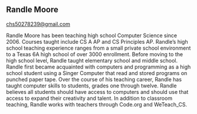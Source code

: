 ## Randle Moore

[chs50278239@gmail.com](mailto:chs50278239@gmail.com)

Randle Moore has been teaching high school Computer Science since 2006. Courses taught include CS A AP and CS Principles AP. Randle’s high school teaching experience ranges from a small private school environment to a Texas 6A high school of over 3000 enrollment. Before moving to the high school level, Randle taught elementary school and middle school. Randle first became acquainted with computers and programming as a high school student using a Singer Computer that read and stored programs on punched paper tape. Over the course of his teaching career, Randle has taught computer skills to students, grades one through twelve. Randle believes all students should have access to computers and should use that access to expand their creativity and talent. In addition to classroom teaching, Randle works with teachers through Code.org and WeTeach_CS.
